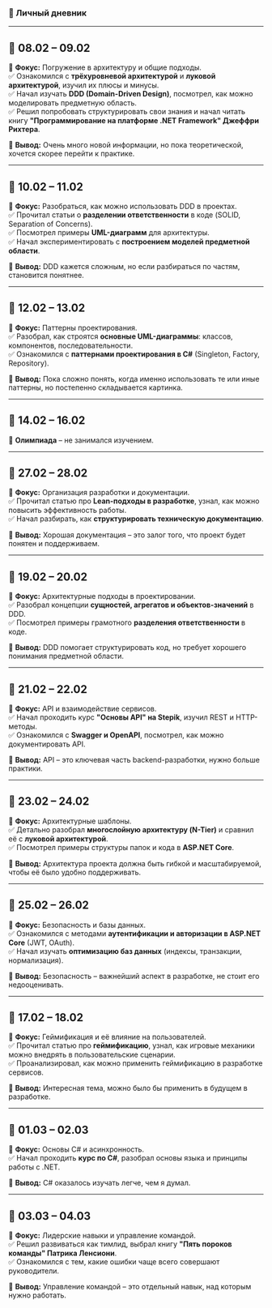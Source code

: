 ### **📌 Личный дневник**

---

## **📅 08.02 – 09.02**

🔹 **Фокус:** Погружение в архитектуру и общие подходы.\
✅ Ознакомился с **трёхуровневой архитектурой** и **луковой архитектурой**, изучил их плюсы и минусы.\
✅ Начал изучать **DDD (Domain-Driven Design)**, посмотрел, как можно моделировать предметную область.\
✅ Решил попробовать структурировать свои знания и начал читать книгу **"Программирование на платформе .NET Framework" Джеффри Рихтера**.

🚀 **Вывод:** Очень много новой информации, но пока теоретической, хочется скорее перейти к практике.

---

## **📅 10.02 – 11.02**

🔹 **Фокус:** Разобраться, как можно использовать DDD в проектах.\
✅ Прочитал статьи о **разделении ответственности** в коде (SOLID, Separation of Concerns).\
✅ Посмотрел примеры **UML-диаграмм** для архитектуры.\
✅ Начал экспериментировать с **построением моделей предметной области**.

🚀 **Вывод:** DDD кажется сложным, но если разбираться по частям, становится понятнее.

---

## **📅 12.02 – 13.02**

🔹 **Фокус:** Паттерны проектирования.\
✅ Разобрал, как строятся **основные UML-диаграммы**: классов, компонентов, последовательности.\
✅ Ознакомился с **паттернами проектирования в C#** (Singleton, Factory, Repository).

🚀 **Вывод:** Пока сложно понять, когда именно использовать те или иные паттерны, но постепенно складывается картинка.

---

## **📅 14.02 – 16.02**

🚀 **Олимпиада** – не занимался изучением.

---

## **📅 27.02 – 28.02**

🔹 **Фокус:** Организация разработки и документации.\
✅ Прочитал статью про **Lean-подходы в разработке**, узнал, как можно повысить эффективность работы.\
✅ Начал разбирать, как **структурировать техническую документацию**.

🚀 **Вывод:** Хорошая документация – это залог того, что проект будет понятен и поддерживаем.

---

## **📅 19.02 – 20.02**

🔹 **Фокус:** Архитектурные подходы в проектировании.\
✅ Разобрал концепции **сущностей, агрегатов и объектов-значений** в DDD.\
✅ Посмотрел примеры грамотного **разделения ответственности** в коде.

🚀 **Вывод:** DDD помогает структурировать код, но требует хорошего понимания предметной области.

---

## **📅 21.02 – 22.02**

🔹 **Фокус:** API и взаимодействие сервисов.\
✅ Начал проходить курс **"Основы API" на Stepik**, изучил REST и HTTP-методы.\
✅ Ознакомился с **Swagger и OpenAPI**, посмотрел, как можно документировать API.

🚀 **Вывод:** API – это ключевая часть backend-разработки, нужно больше практики.

---

## **📅 23.02 – 24.02**

🔹 **Фокус:** Архитектурные шаблоны.\
✅ Детально разобрал **многослойную архитектуру (N-Tier)** и сравнил её с **луковой архитектурой**.\
✅ Посмотрел примеры структуры папок и кода в **ASP.NET Core**.

🚀 **Вывод:** Архитектура проекта должна быть гибкой и масштабируемой, чтобы её было удобно поддерживать.

---

## **📅 25.02 – 26.02**

🔹 **Фокус:** Безопасность и базы данных.\
✅ Ознакомился с методами **аутентификации и авторизации в ASP.NET Core** (JWT, OAuth).\
✅ Начал изучать **оптимизацию баз данных** (индексы, транзакции, нормализация).

🚀 **Вывод:** Безопасность – важнейший аспект в разработке, не стоит его недооценивать.

---

## **📅 17.02 – 18.02**

🔹 **Фокус:** Геймификация и её влияние на пользователей.\
✅ Прочитал статью про **геймификацию**, узнал, как игровые механики можно внедрять в пользовательские сценарии.\
✅ Проанализировал, как можно применить геймификацию в разработке сервисов.

🚀 **Вывод:** Интересная тема, можно было бы применить в будущем в разработке.

---

## **📅 01.03 – 02.03**

🔹 **Фокус:** Основы C# и асинхронность.\
✅ Начал проходить **курс по C#**, разобрал основы языка и принципы работы с .NET.

🚀 **Вывод:** С# оказалось изучать легче, чем я думал.

---

## **📅 03.03 – 04.03**

🔹 **Фокус:** Лидерские навыки и управление командой.\
✅ Решил развиваться как тимлид, выбрал книгу **"Пять пороков команды" Патрика Ленсиони**.\
✅ Ознакомился с тем, какие ошибки чаще всего совершают руководители.

🚀 **Вывод:** Управление командой – это отдельный навык, над которым нужно работать.

